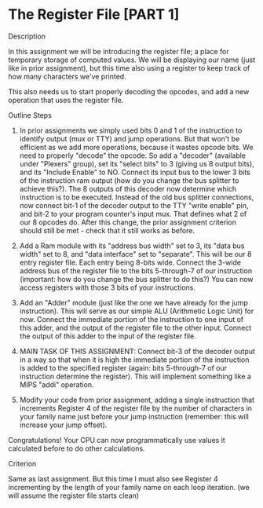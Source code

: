 # The Register File [PART 1]

Description

In this assignment we will be introducing the register file; a place for temporary storage of computed values. We will be displaying our name (just like in prior assignment), but this time also using a register to keep track of how many characters we've printed. 

This also needs us to start properly decoding the opcodes, and add a new operation that uses the register file.

Outline Steps

1) In prior assignments we simply used bits 0 and 1 of the instruction to identify output (mux or TTY) and jump operations. But that won't be efficient as we add more operations, because it wastes opcode bits. We need to properly "decode" the opcode. So add a "decoder" (available under "Plexers" group), set its "select bits" to 3 (giving us 8 output bits), and its "Include Enable" to NO. Connect its input bus to the lower 3 bits of the instruction ram output (how do you change the bus splitter to achieve this?). The 8 outputs of this decoder now determine which instruction is to be executed. Instead of the old bus splitter connections, now connect bit-1 of the decoder output to the TTY "write enable" pin, and bit-2 to your program counter's input mux. That defines what 2 of our 8 opcodes do. After this change, the prior assignment criterion should still be met - check that it still works as before.  

2) Add a Ram module with its "address bus width" set to 3, its "data bus width" set to 8, and "data interface" set to "separate". This will be our 8 entry register file. Each entry being 8-bits wide. Connect the 3-wide address bus of the register file to the bits 5-through-7 of our instruction (important: how do you change the bus splitter to do this?) You can now access registers with those 3 bits of your instructions.

3) Add an "Adder" module (just like the one we have already for the jump instruction). This will serve as our simple ALU (Arithmetic Logic Unit) for now. Connect the immediate portion of the instruction to one input of this adder, and the output of the register file to the other input. Connect the output of this adder to the input of the register file.  

4) MAIN TASK OF THIS ASSIGNMENT: Connect bit-3 of the decoder output in a way so that when it is high the immediate portion of the instruction is added to the specified register (again: bits 5-through-7 of our instruction determine the register). This will implement something like a MIPS "addi" operation.

5) Modify your code from prior assignment, adding a single instruction that increments Register 4 of the register file by the number of characters in your family name just before your jump instruction (remember: this will increase your jump offset).

Congratulations! Your CPU can now programmatically use values it calculated before to do other calculations.

Criterion 

Same as last assignment. But this time I must also see Register 4 incrementing by the length of your family name on each loop iteration. (we will assume the register file starts clean)
